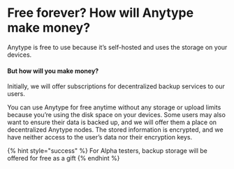 # Free forever? How will Anytype make money?

Anytype is free to use because it’s self-hosted and uses the storage on your devices.

#### **But how will you make money?**&#x20;

Initially, we will offer subscriptions for decentralized backup services to our users.

You can use Anytype for free anytime without any storage or upload limits because you’re using the disk space on your devices. Some users may also want to ensure their data is backed up, and we will offer them a place on decentralized Anytype nodes. The stored information is encrypted, and we have neither access to the user’s data nor their encryption keys.

{% hint style="success" %}
For Alpha testers, backup storage will be offered for free as a gift
{% endhint %}

